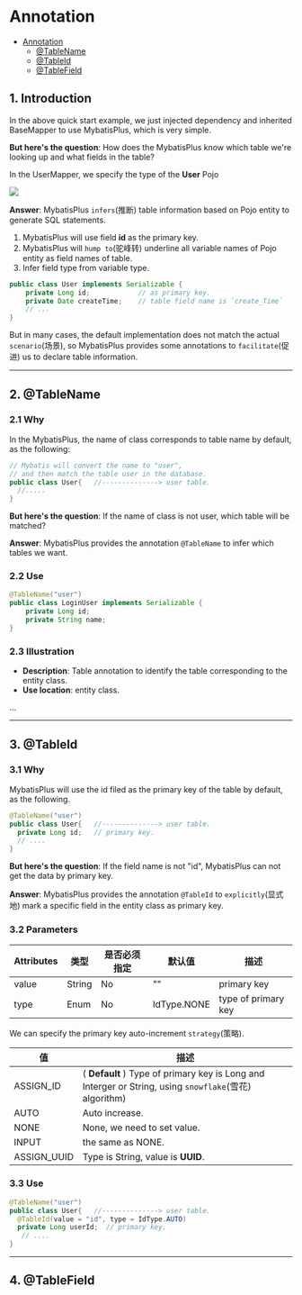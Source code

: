 # Annotation

- [Annotation](#annotation)
    * [@TableName](#-tablename)
    * [@TableId](#-tableid)
    * [@TableField](#-tablefield)

## 1. Introduction

In the above quick start example, we just injected dependency and inherited BaseMapper to use MybatisPlus, which is very
simple.

**But here's the question**: How does the MybatisPlus know which table we're looking up and what fields in the table?

In the UserMapper, we specify the type of the **User** Pojo

![](./.images/3.Annotation-c0590f4f1a5d43608ec49c89ec2985cf.png)

**Answer**: MybatisPlus `infers`(推断) table information based on Pojo entity to generate SQL statements.

1. MybatisPlus will use field **id** as the primary key.
2. MybatisPlus will `hump to`(驼峰转) underline all variable names of Pojo entity as field names of table.
3. Infer field type from variable type.

```java
public class User implements Serializable {
    private Long id;            // as primary key.
    private Date createTime;    // table field name is `create_Time`
    // ... 
}
```

But in many cases, the default implementation does not match the actual `scenario`(场景), so MybatisPlus provides some
annotations to `facilitate`(促进) us to declare table information.

***
## 2. @TableName
### 2.1 Why
In the MybatisPlus, the name of class corresponds to table name by default, as the following:
```java
// Mybatis will convert the name to "user",
// and then match the table user in the database.
public class User{   //--------------> user table. 
  //.....
}
```
**But here's the question**: If the name of class is not user, which table will be matched?

**Answer**:  MybatisPlus provides the annotation `@TableName` to infer which tables we want.

### 2.2 Use
```java
@TableName("user")
public class LoginUser implements Serializable {
    private Long id;
    private String name;
}
```

### 2.3 Illustration
- **Description**: Table annotation to identify the table corresponding to the entity class.
- **Use location**:  entity class.

...

*** 
## 3. @TableId
### 3.1 Why
MybatisPlus will use the id filed as the primary key of the table by default, as the following.
```java
@TableName("user")
public class User{   //--------------> user table. 
  private Long id;   // primary key.
  // .... 
}
```

**But here's the question**: If the field name is not "id", MybatisPlus can not get the data by primary key. 

**Answer**: MybatisPlus provides the annotation `@TableId` to `explicitly`(显式地) mark a specific field in the entity class as primary key.

### 3.2 Parameters


| Attributes | 类型       | 是否必须指定            | 默认值         | 描述                  |
|------------|----------|-------------------|-------------|---------------------|
| value      | String   | No    | ""| primary key         |
| type       | Enum     | No    | IdType.NONE | type of primary key |

We can specify the primary key auto-increment `strategy`(策略).

| 值 | 描述                                                                                                   |
| --- |------------------------------------------------------------------------------------------------------|
| ASSIGN_ID | ( **Default** ) Type of primary key is Long and Interger or String, using `snowflake`(雪花) algorithm) |
| AUTO | Auto increase.                                                                                       |
| NONE | None, we need to set value.                                                                          |
| INPUT | the same as NONE.                                                                                    |
| ASSIGN_UUID | Type is String, value is **UUID**.                                                                       |


### 3.3 Use
```java
@TableName("user")
public class User{   //--------------> user table.
  @TableId(value = "id", type = IdType.AUTO)
  private Long userId;  // primary key.
   // .... 
}
```


*** 
## 4. @TableField

